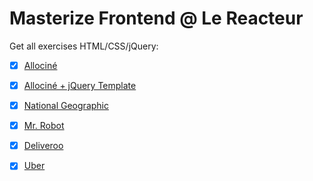 # Masterize Frontend @ Le Reacteur

Get all exercises HTML/CSS/jQuery:

- [x] [Allociné](https://xaviercolombel.github.io/allocine/original/index.html)

- [x] [Allociné + jQuery Template](https://xaviercolombel.github.io/allocine/template/index.html)

- [x] [National Geographic](https://xaviercolombel.github.io/natgeo/index.html)

- [x] [Mr. Robot](https://xaviercolombel.github.io/mrrobot/index.html)

- [x] [Deliveroo](https://xaviercolombel.github.io/deliveroo/index.html)

- [x] [Uber](https://xaviercolombel.github.io/uber/index.html)

